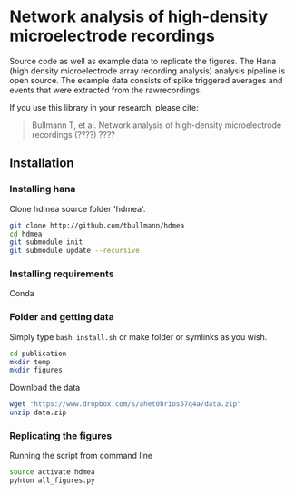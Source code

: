 # Network analysis of high-density microelectrode recordings

Source code as well as example data to replicate the figures. 
The Hana (high density microelectrode array recording analysis) analysis pipeline is open source.
The example data consists of spike triggered averages and events that were extracted from the rawrecordings.  


If you use this library in your research, please cite:

> Bullmann T, et al. Network analysis of high-density microelectrode recordings (????) ????


## Installation

### Installing hana 

Clone hdmea source folder 'hdmea'.

```bash
git clone http://github.com/tbullmann/hdmea
cd hdmea
git submodule init
git submodule update --recursive
```

### Installing requirements
Conda

### Folder and getting data

Simply type ```bash install.sh``` or make folder or symlinks as you wish.
```bash
cd publication
mkdir temp
mkdir figures
```
Download the data
```bash
wget "https://www.dropbox.com/s/ahet0hrios57q4a/data.zip"
unzip data.zip
```



### Replicating the figures

Running the script from command line
```bash
source activate hdmea 
pyhton all_figures.py 
```
